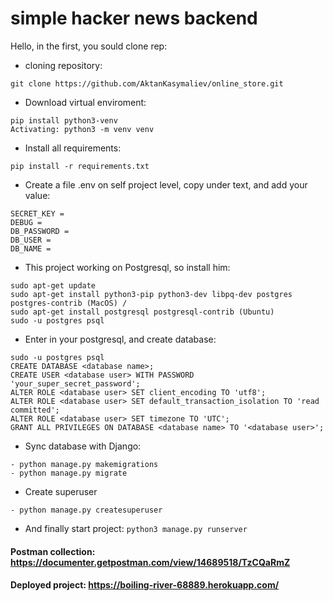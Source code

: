 # simple hacker news backend

Hello, in the first, you sould clone rep:
* cloning repository:
```
git clone https://github.com/AktanKasymaliev/online_store.git
```
* Download virtual enviroment:
```
pip install python3-venv 
Activating: python3 -m venv venv
```
* Install all requirements: 
```
pip install -r requirements.txt
```

* Create a file .env on self project level, copy under text, and add your value: 
```
SECRET_KEY = 
DEBUG = 
DB_PASSWORD = 
DB_USER = 
DB_NAME = 
```

* This project working on Postgresql, so install him:
```
sudo apt-get update
sudo apt-get install python3-pip python3-dev libpq-dev postgres postgres-contrib (MacOS) / 
sudo apt-get install postgresql postgresql-contrib (Ubuntu)
sudo -u postgres psql
```
* Enter in your postgresql, and create database:
```
sudo -u postgres psql
CREATE DATABASE <database name>;
CREATE USER <database user> WITH PASSWORD 'your_super_secret_password';
ALTER ROLE <database user> SET client_encoding TO 'utf8';
ALTER ROLE <database user> SET default_transaction_isolation TO 'read committed';
ALTER ROLE <database user> SET timezone TO 'UTC';
GRANT ALL PRIVILEGES ON DATABASE <database name> TO '<database user>';
```

* Sync database with Django:
```
- python manage.py makemigrations
- python manage.py migrate
```

* Create superuser
```
- python manage.py createsuperuser
```


* And finally start project: `python3 manage.py runserver`

#### Postman collection: https://documenter.getpostman.com/view/14689518/TzCQaRmZ
#### Deployed project: https://boiling-river-68889.herokuapp.com/
